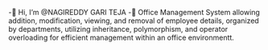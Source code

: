 -👋 Hi, I’m @NAGIREDDY GARI TEJA
-👀 Office Management System allowing addition, modification, viewing, and removal of employee details, organized by departments, utilizing inheritance, polymorphism, and operator overloading for efficient management within an office environmentt.

